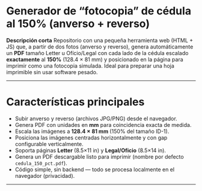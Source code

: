 # Generador de “fotocopia” de cédula al 150% (anverso + reverso)

**Descripción corta**
Repositorio con una pequeña herramienta web (HTML + JS) que, a partir de dos fotos (anverso y reverso), genera automáticamente un **PDF** tamaño Letter u Ofício/Legal con cada lado de la cédula escalado **exactamente** al **150%** (128.4 × 81 mm) y posicionado en la página para imprimir como una fotocopia simulada. Ideal para preparar una hoja imprimible sin usar software pesado.

---

# Características principales

* Subir anverso y reverso (archivos JPG/PNG) desde el navegador.
* Genera PDF con unidades en **mm** para coincidencia exacta de medida.
* Escala las imágenes a **128.4 × 81 mm** (150% del tamaño ID-1).
* Posiciona las imágenes centradas horizontalmente y con gap configurable verticalmente.
* Soporta páginas **Letter** (8.5×11 in) y **Legal/Oficio** (8.5×14 in).
* Genera un PDF descargable listo para imprimir (nombre por defecto `cedula_150_pct.pdf`).
* Código simple, sin backend — todo se procesa localmente en el navegador (privacidad).

---
